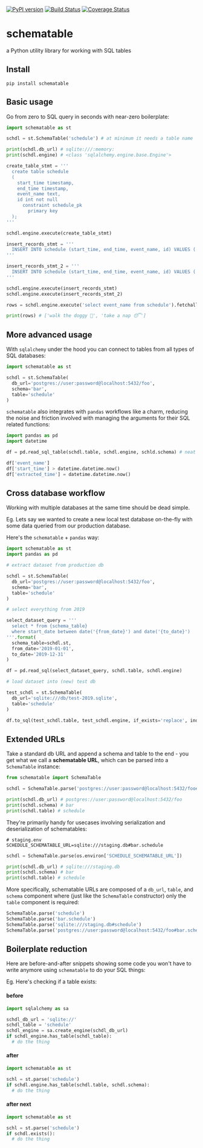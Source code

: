 [![PyPI version](https://badge.fury.io/py/schematable.svg)](https://badge.fury.io/py/schematable)
[![Build Status](https://travis-ci.com/json2d/schematable.svg?branch=master)](https://travis-ci.com/json2d/schematable) 
[![Coverage Status](https://coveralls.io/repos/github/json2d/schematable/badge.svg?branch=master)](https://coveralls.io/github/json2d/schematable?branch=master)

# schematable

a Python utility library for working with SQL tables

## Install

```
pip install schematable
```

## Basic usage

Go from zero to SQL query in seconds with near-zero boilerplate:

```py
import schematable as st

schdl = st.SchemaTable('schedule') # at minimum it needs a table name 

print(schdl.db_url) # sqlite:///:memory:
print(schdl.engine) # <class 'sqlalchemy.engine.base.Engine'>

create_table_stmt = '''
  create table schedule
  (
    start_time timestamp,
    end_time timestamp,
    event_name text,
    id int not null
      constraint schedule_pk
        primary key
  );
'''

schdl.engine.execute(create_table_stmt)

insert_records_stmt = '''
  INSERT INTO schedule (start_time, end_time, event_name, id) VALUES ('1583531261000', '1583534865000', 'walk the doggy 🐶', 1);
'''

insert_records_stmt_2 = '''
  INSERT INTO schedule (start_time, end_time, event_name, id) VALUES ('1583708400000', '1583632800000', 'take a nap 😴', 2);
'''

schdl.engine.execute(insert_records_stmt)
schdl.engine.execute(insert_records_stmt_2)

rows = schdl.engine.execute('select event_name from schedule').fetchall()

print(rows) # ['walk the doggy 🐶', 'take a nap 😴']

```

## More advanced usage

With `sqlalchemy` under the hood you can connect to tables from all types of SQL databases:

```py
import schematable as st

schdl = st.SchemaTable(
  db_url='postgres://user:password@localhost:5432/foo',
  schema='bar',
  table='schedule'
)

```

`schematable` also integrates with `pandas` workflows like a charm, reducing the noise and friction involved with managing the arguments for their SQL related functions:

```py
import pandas as pd
import datetime

df = pd.read_sql_table(schdl.table, schdl.engine, schld.schema) # neat - everything's in one place

df['event_name']
df['start_time'] > datetime.datetime.now()
df['extracted_time'] = datetime.datetime.now()
```

## Cross database workflow

Working with multiple databases at the same time should be dead simple.

Eg. Lets say we wanted to create a new local test database on-the-fly with some data queried from our production database.

Here's the `schematable` + `pandas` way:

```py
import schematable as st
import pandas as pd

# extract dataset from production db

schdl = st.SchemaTable(
  db_url='postgres://user:password@localhost:5432/foo',
  schema='bar',
  table='schedule'
)

# select everything from 2019

select_dataset_query = '''
  select * from {schema_table} 
  where start_date between date('{from_date}') and date('{to_date}')
'''.format(
  schema_table=schdl.st, 
  from_date='2019-01-01',
  to_date='2019-12-31'
)

df = pd.read_sql(select_dataset_query, schdl.table, schdl.engine)

# load dataset into (new) test db

test_schdl = st.SchemaTable(
  db_url='sqlite:///db/test-2019.sqlite',
  table='schedule'
)

df.to_sql(test_schdl.table, test_schdl.engine, if_exists='replace', index=false)

```

## Extended URLs

Take a standard db URL and append a schema and table to the end - you get what we call a  **schematable URL**, which can be parsed into a `SchemaTable` instance:

```py
from schematable import SchemaTable

schdl = SchemaTable.parse('postgres://user:password@localhost:5432/foo#bar.schedule')

print(schdl.db_url) # postgres://user:password@localhost:5432/foo
print(schdl.schema) # bar
print(schdl.table) # schedule

```

They're primarily handy for usecases involving serialization and deserialization of schematables:

```env
# staging.env
SCHEDULE_SCHEMATABLE_URL=sqlite:///staging.db#bar.schedule
```

```py
schdl = SchemaTable.parse(os.environ['SCHEDULE_SCHEMATABLE_URL'])

print(schdl.db_url) # sqlite:///staging.db
print(schdl.schema) # bar
print(schdl.table) # schedule
```

More specifically, schematable URLs are composed of a `db_url`, `table`, and `schema` component where (just like the `SchemaTable` constructor) only the `table` component is required:

```py
SchemaTable.parse('schedule')
SchemaTable.parse('bar.schedule')
SchemaTable.parse('sqlite:///staging.db#schedule')
SchemaTable.parse('postgres://user:password@localhost:5432/foo#bar.schedule')
```

## Boilerplate reduction

Here are before-and-after snippets showing some code you won't have to write anymore using `schematable` to do your SQL things:

Eg. Here's checking if a table exists:

#### before
```py
import sqlalchemy as sa

schdl_db_url = 'sqlite://'
schdl_table = 'schedule'
schdl_engine = sa.create_engine(schdl_db_url)
if schdl_engine.has_table(schdl_table):
  # do the thing
```

#### after
```py
import schematable as st

schl = st.parse('schedule')
if schdl.engine.has_table(schdl.table, schdl.schema):
  # do the thing
```

#### after next
```py
import schematable as st

schl = st.parse('schedule')
if schdl.exists():
  # do the thing
```


